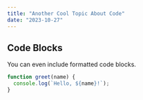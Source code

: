 ```yaml
---
title: "Another Cool Topic About Code"
date: "2023-10-27"
---
```


## Code Blocks

You can even include formatted code blocks.

```javascript
function greet(name) {
  console.log(`Hello, ${name}!`);
}